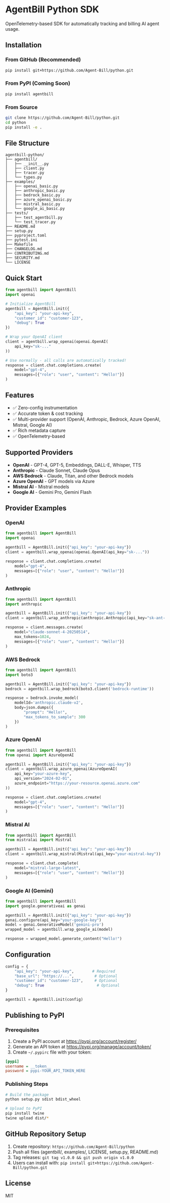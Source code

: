 # AgentBill Python SDK

OpenTelemetry-based SDK for automatically tracking and billing AI agent usage.

## Installation

### From GitHub (Recommended)
```bash
pip install git+https://github.com/Agent-Bill/python.git
```

### From PyPI (Coming Soon)
```bash
pip install agentbill
```

### From Source
```bash
git clone https://github.com/Agent-Bill/python.git
cd python
pip install -e .
```

## File Structure

```
agentbill-python/
├── agentbill/
│   ├── __init__.py
│   ├── client.py
│   ├── tracer.py
│   └── types.py
├── examples/
│   ├── openai_basic.py
│   ├── anthropic_basic.py
│   ├── bedrock_basic.py
│   ├── azure_openai_basic.py
│   ├── mistral_basic.py
│   └── google_ai_basic.py
├── tests/
│   ├── test_agentbill.py
│   └── test_tracer.py
├── README.md
├── setup.py
├── pyproject.toml
├── pytest.ini
├── Makefile
├── CHANGELOG.md
├── CONTRIBUTING.md
├── SECURITY.md
└── LICENSE
```

## Quick Start

```python
from agentbill import AgentBill
import openai

# Initialize AgentBill
agentbill = AgentBill.init({
    "api_key": "your-api-key",
    "customer_id": "customer-123",
    "debug": True
})

# Wrap your OpenAI client
client = agentbill.wrap_openai(openai.OpenAI(
    api_key="sk-..."
))

# Use normally - all calls are automatically tracked!
response = client.chat.completions.create(
    model="gpt-4",
    messages=[{"role": "user", "content": "Hello!"}]
)
```

## Features

- ✅ Zero-config instrumentation
- ✅ Accurate token & cost tracking
- ✅ Multi-provider support (OpenAI, Anthropic, Bedrock, Azure OpenAI, Mistral, Google AI)
- ✅ Rich metadata capture
- ✅ OpenTelemetry-based

## Supported Providers

- **OpenAI** - GPT-4, GPT-5, Embeddings, DALL-E, Whisper, TTS
- **Anthropic** - Claude Sonnet, Claude Opus
- **AWS Bedrock** - Claude, Titan, and other Bedrock models
- **Azure OpenAI** - GPT models via Azure
- **Mistral AI** - Mistral models
- **Google AI** - Gemini Pro, Gemini Flash

## Provider Examples

### OpenAI
```python
from agentbill import AgentBill
import openai

agentbill = AgentBill.init({"api_key": "your-api-key"})
client = agentbill.wrap_openai(openai.OpenAI(api_key="sk-..."))

response = client.chat.completions.create(
    model="gpt-4",
    messages=[{"role": "user", "content": "Hello!"}]
)
```

### Anthropic
```python
from agentbill import AgentBill
import anthropic

agentbill = AgentBill.init({"api_key": "your-api-key"})
client = agentbill.wrap_anthropic(anthropic.Anthropic(api_key="sk-ant-..."))

response = client.messages.create(
    model="claude-sonnet-4-20250514",
    max_tokens=1024,
    messages=[{"role": "user", "content": "Hello!"}]
)
```

### AWS Bedrock
```python
from agentbill import AgentBill
import boto3

agentbill = AgentBill.init({"api_key": "your-api-key"})
bedrock = agentbill.wrap_bedrock(boto3.client('bedrock-runtime'))

response = bedrock.invoke_model(
    modelId='anthropic.claude-v2',
    body=json.dumps({
        "prompt": "Hello!",
        "max_tokens_to_sample": 300
    })
)
```

### Azure OpenAI
```python
from agentbill import AgentBill
from openai import AzureOpenAI

agentbill = AgentBill.init({"api_key": "your-api-key"})
client = agentbill.wrap_azure_openai(AzureOpenAI(
    api_key="your-azure-key",
    api_version="2024-02-01",
    azure_endpoint="https://your-resource.openai.azure.com"
))

response = client.chat.completions.create(
    model="gpt-4",
    messages=[{"role": "user", "content": "Hello!"}]
)
```

### Mistral AI
```python
from agentbill import AgentBill
from mistralai import Mistral

agentbill = AgentBill.init({"api_key": "your-api-key"})
client = agentbill.wrap_mistral(Mistral(api_key="your-mistral-key"))

response = client.chat.complete(
    model="mistral-large-latest",
    messages=[{"role": "user", "content": "Hello!"}]
)
```

### Google AI (Gemini)
```python
from agentbill import AgentBill
import google.generativeai as genai

agentbill = AgentBill.init({"api_key": "your-api-key"})
genai.configure(api_key="your-google-key")
model = genai.GenerativeModel('gemini-pro')
wrapped_model = agentbill.wrap_google_ai(model)

response = wrapped_model.generate_content("Hello!")
```

## Configuration

```python
config = {
    "api_key": "your-api-key",        # Required
    "base_url": "https://...",         # Optional
    "customer_id": "customer-123",     # Optional
    "debug": True                       # Optional
}

agentbill = AgentBill.init(config)
```

## Publishing to PyPI

### Prerequisites
1. Create a PyPI account at https://pypi.org/account/register/
2. Generate an API token at https://pypi.org/manage/account/token/
3. Create `~/.pypirc` file with your token:
```ini
[pypi]
username = __token__
password = pypi-YOUR_API_TOKEN_HERE
```

### Publishing Steps
```bash
# Build the package
python setup.py sdist bdist_wheel

# Upload to PyPI
pip install twine
twine upload dist/*
```

## GitHub Repository Setup

1. Create repository: `https://github.com/Agent-Bill/python`
2. Push all files (agentbill/, examples/, LICENSE, setup.py, README.md)
3. Tag releases: `git tag v1.0.0 && git push origin v1.0.0`
4. Users can install with: `pip install git+https://github.com/Agent-Bill/python.git`

## License

MIT
